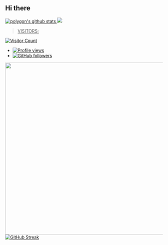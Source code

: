 ## Hi there


<a href="https://github.com/bidyut1153">
  <img align="center" src="https://github-readme-stats.vercel.app/api?username=bidyut1153&show_icons=true&theme=light&line_height=27" alt="polygon's github stats"/>
</a>

<a href="https://github.com/bidyut1153">
  <img src="https://github-readme-stats.anuraghazra1.vercel.app/api/top-langs/?username=bidyut1153&layout=compact&theme=light&count_private=false&locale=en"
</a>

> VISITORS:

![Visitor Count](https://profile-counter.glitch.me/bidyut1153/count.svg)
- ![Profile views](https://gpvc.arturio.dev/bidyut1153)
- [![GitHub followers](https://img.shields.io/github/followers/bidyut1153.svg?style=social&label=Follow&maxAge=0090900)](https://github.com/bidyut1153?tab=followers)

<a href="https://github.com/bidyut1153"><img width=550 src="https://github-profile-trophy.vercel.app/?username=bidyut1153&theme=dracula&no-frame=true&title=Followers,Stars,Commit,Repository,Issues"/></a>
[![GitHub Streak](http://github-readme-streak-stats.herokuapp.com?user=bidyut1153&theme=merko&date_format=M%20j%5B%2C%20Y%5D)](https://git.io/streak-stats)
